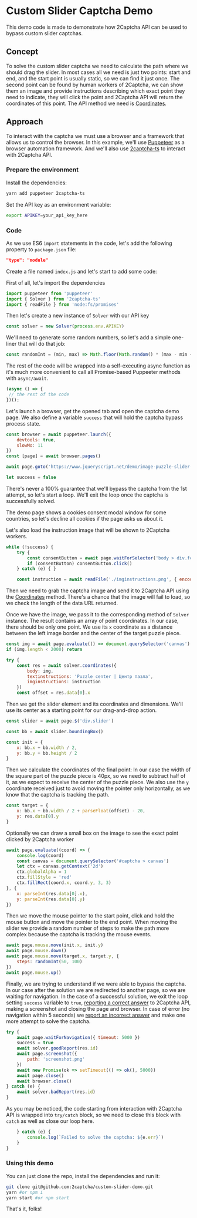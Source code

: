 # Custom Slider Captcha Demo

This demo code is made to demonstrate how 2Captcha API can be used to bypass custom slider captchas.


## Concept
To solve the custom slider captcha we need to calculate the path where we should drag the slider. In most cases all we need is just two points: start and end, and the start point is usually static, so we can find it just once. The second point can be found by human workers of 2Captcha, we can show them an image and provide instructions describing which exact point they need to indicate, they will click the point and 2Captcha API will return the coordinates of this point. The API method we need is [Coordinates](https://2captcha.com/api-docs/coordinates).

## Approach

To interact with the captcha we must use a browser and a framework that allows us to control the browser. In this example, we'll use [Puppeteer](https://pptr.dev/) as a browser automation framework. And we'll also use [2captcha-ts](https://www.npmjs.com/package/2captcha-ts) to interact with 2Captcha API.

### Prepare the environment

Install the dependencies:

```sh
yarn add puppeteer 2captcha-ts
```

Set the API key as an environment variable:

```sh
export APIKEY=your_api_key_here
```

### Code

As we use ES6 `import` statements in the code, let's add the following property to `package.json` file:

```json
"type": "module"
```

Create a file named `index.js` and let's start to add some code:

First of all, let's import the dependencies

```js
import puppeteer from 'puppeteer'
import { Solver } from '2captcha-ts'
import { readFile } from 'node:fs/promises'
```

Then let's create a new instance of `Solver` with our API key

```js
const solver = new Solver(process.env.APIKEY)
```

We'll need to generate some random numbers, so let's add a simple one-liner that will do that job:

```js
const randomInt = (min, max) => Math.floor(Math.random() * (max - min + 1)) + min;
```

The rest of the code will be wrapped into a self-executing async function as it's much more convenient to call all Promise-based Puppeeter methods with `async/await`.

```js
(async () => {
 // the rest of the code
})();
```

Let's launch a browser, get the opened tab and open the captcha demo page. We also define a variable `success` that will hold the captcha bypass process state.

```js
const browser = await puppeteer.launch({
    devtools: true,
    slowMo: 11
})
const [page] = await browser.pages()

await page.goto('https://www.jqueryscript.net/demo/image-puzzle-slider-captcha/')

let success = false
```

There's never a 100% guarantee that we'll bypass the captcha from the 1st attempt, so let's start a loop. We'll exit the loop once the captcha is successfully solved.

The demo page shows a cookies consent modal window for some countries, so let's decline all cookies if the page asks us about it.

Let's also load the instruction image that will be shown to 2Captcha workers.

```js
while (!success) {
    try {
        const consentButton = await page.waitForSelector('body > div.fc-consent-root > div.fc-dialog-container > div.fc-dialog.fc-choice-dialog > div.fc-footer-buttons-container > div.fc-footer-buttons > button.fc-button.fc-cta-do-not-consent.fc-secondary-button', { timeout: 3000 })
        if (consentButton) consentButton.click()
    } catch (e) { }

    const instruction = await readFile('./imginstructions.png', { encoding: 'base64' })
```

Then we need to grab the captcha image and send it to 2Captcha API using the [Coordinates](https://2captcha.com/api-docs/coordinates) method. There's a chance that the image will fail to load, so we check the length of the data URL returned.

Once we have the image, we pass it to the corresponding method of `Solver` instance.
The result contains an array of point coordinates. In our case, there should be only one point. We use its `x` coordinate as a distance between the left image border and the center of the target puzzle piece.

```js
const img = await page.evaluate(() => document.querySelector('canvas').toDataURL())
if (img.length < 2000) return

try {
    const res = await solver.coordinates({
        body: img,
        textinstructions: 'Puzzle center | Центр пазла',
        imginstructions: instruction
    })
    const offset = res.data[0].x       
```


Then we get the slider element and its coordinates and dimensions. We'll use its center as a starting point for our drag-and-drop action.

```js
const slider = await page.$('div.slider')

const bb = await slider.boundingBox()

const init = {
    x: bb.x + bb.width / 2,
    y: bb.y + bb.height / 2
}
```

Then we calculate the coordinates of the final point:
In our case the width of the square part of the puzzle piece is 40px, so we need to subtract half of it, as we expect to receive the center of the puzzle piece. We also use the `y` coordinate received just to avoid moving the pointer only horizontally, as we know that the captcha is tracking the path.

```js
const target = {
    x: bb.x + bb.width / 2 + parseFloat(offset) - 20,
    y: res.data[0].y
}
```

Optionally we can draw a small box on the image to see the exact point clicked by 2Captcha worker

```js
await page.evaluate((coord) => {
    console.log(coord)
    const canvas = document.querySelector('#captcha > canvas')
    let ctx = canvas.getContext('2d')
    ctx.globalAlpha = 1
    ctx.fillStyle = 'red'
    ctx.fillRect(coord.x, coord.y, 3, 3)
}, {
    x: parseInt(res.data[0].x),
    y: parseInt(res.data[0].y)
})
```

Then we move the mouse pointer to the start point, click and hold the mouse button and move the pointer to the end point. When moving the slider we provide a random number of steps to make the path more complex because the captcha is tracking the mouse events.

```js
await page.mouse.move(init.x, init.y)
await page.mouse.down()
await page.mouse.move(target.x, target.y, {
    steps: randomInt(50, 100)
})
await page.mouse.up()
```

Finally, we are trying to understand if we were able to bypass the captcha. In our case after the solution we are redirected to another page, so we are waiting for navigation. In the case of a successful solution, we exit the loop setting `success` variable to `true`, [reporting a correct answer](https://2captcha.com/api-docs/report-correct) to 2Captcha API, making a screenshot and closing the page and browser. In case of error (no navigation within 5 seconds) we [report an incorrect answer](https://2captcha.com/api-docs/report-incorrect) and make one more attempt to solve the captcha.

```js
try {
    await page.waitForNavigation({ timeout: 5000 })
    success = true
    await solver.goodReport(res.id)
    await page.screenshot({
        path: 'screenshot.png'
    })
    await new Promise(ok => setTimeout(() => ok(), 5000))
    await page.close()
    await browser.close()
} catch (e) {
    await solver.badReport(res.id)
}
```

As you may be noticed, the code starting from interaction with 2Captcha API is wrapped into `try/catch` block, so we need to close this block with `catch` as well as close our loop here.

```js
    } catch (e) {
        console.log(`Failed to solve the captcha: ${e.err}`)
    }
}
```

### Using this demo

You can just clone the repo, install  the dependencies and run it:

```sh
git clone git@github.com:2captcha/custom-slider-demo.git
yarn #or npm i
yarn start #or npm start
```

That's it, folks!